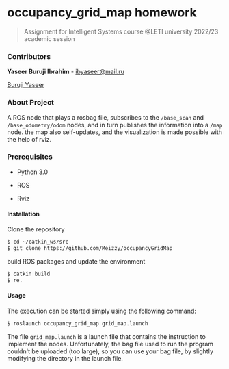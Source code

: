 # occupancy_grid_map homework

>Assignment for Intelligent Systems course @LETI university 2022/23 academic session

### Contributors
**Yaseer Buruji Ibrahim** - ibyaseer@mail.ru

[Buruji Yaseer](https://github.com/Meizzy)


### About Project
A ROS node that plays a rosbag file, subscribes to the `/base_scan` and `/base_odometry/odom` nodes, and in turn publishes the information into a `/map` node. the map also self-updates, and the visualization is made possible with the help of rviz.

### Prerequisites
* Python 3.0

* ROS

* Rviz


#### Installation

Clone the repository

```sh
$ cd ~/catkin_ws/src
$ git clone https://github.com/Meizzy/occupancyGridMap
```
build ROS packages and update the environment

```sh
$ catkin build
$ re.
```

#### Usage

The execution can be started simply using the following command:

```bash
$ roslaunch occupancy_grid_map grid_map.launch
```

The file `grid_map.launch` is a launch file that contains the instruction to implement the nodes. Unfortunately, the bag file used to run the program couldn't be uploaded (too large), so you can use your bag file, by slightly modifying the directory in the launch file.
